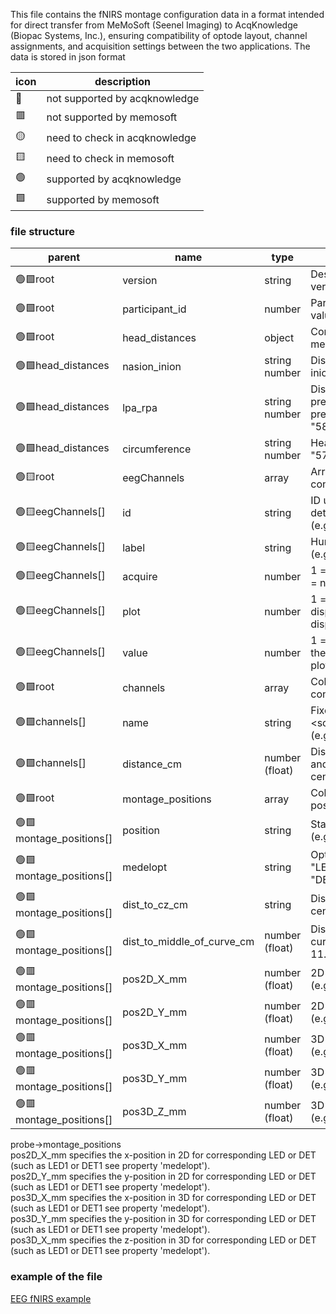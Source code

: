 This file contains the fNIRS montage configuration data in a format intended for direct transfer from MeMoSoft (Seenel Imaging) to AcqKnowledge (Biopac Systems, Inc.), ensuring compatibility of optode layout, channel assignments, and acquisition settings between the two applications.
The data is stored in json format

|icon|description|
|---|---|
|🔴|not supported by acqknowledge|
|🟥|not supported by memosoft|
|🟡|need to check in acqknowledge|
|🟨|need to check in memosoft|
|🟢|supported by acqknowledge|
|🟩|supported by memosoft|


### file structure ###

|parent|name|type|description|
|---|---|---|---|
|🟢🟩root|version|string|Description of MeMpSoft version|
|🟢🟩root|participant_id|number|Participant ID as a numeric value|
|🟢🟩root|head_distances|object|Contains head measurement properties|
|🟢🟩head_distances|nasion_inion|string number|Distance from nasion to inion (e.g., "57.0 cm")|
|🟢🟩head_distances|lpa_rpa|string number|Distance from left preauricular point to right preauricular point (e.g., "58.0 cm")|
|🟢🟩head_distances|circumference|string number|Head circumference (e.g., "57.0 cm")|
|🟢🟨root|eegChannels|array|Array of EEG channel configuration objects|
|🟢🟨eegChannels[]|id|string|ID used for programmatic detection of this element (e.g., "EEG1")|
|🟢🟨eegChannels[]|label|string|Human-readable label (e.g., "EEG-1")|
|🟢🟨eegChannels[]|acquire|number|1 = channel is acquired; 0 = not acquired| 
|🟢🟨eegChannels[]|plot|number|1 = channel is displayed/visible; 0 = not displayed|
|🟢🟨eegChannels[]|value|number|1 = channel is plotted in the output panel; 0 = not plotted|
|🟢🟩root|channels|array|Collection of optode pairs configuration|
|🟢🟩channels[]|name|string|Fixed format: <source_id>_<detector_id> (e.g., "LED1_DET1")|
|🟢🟩channels[]|distance_cm|number (float)|Distance between source and detector in centimeters (e.g., 2.9)|
|🟢🟩root|montage_positions|array|Collection of montage position descriptions|
|🟢🟩montage_positions[]|position|string|Standard position name (e.g., "Oz")|
|🟢🟩montage_positions[]|medelopt|string|Optode identifier (e.g., "LED1" for LED and "DET1" for detector)|
|🟢🟩montage_positions[]|dist_to_cz_cm|string|Distance to CZ in centimeters (e.g., "21")|
|🟢🟩montage_positions[]|dist_to_middle_of_curve_cm|number (float)|Distance to middle of head curve in centimeters (e.g., 11.4)|
|🟢🟥montage_positions[]|pos2D_X_mm|number (float)|2D X position in millimeters (e.g., -85.0)|
|🟢🟥montage_positions[]|pos2D_Y_mm|number (float)|2D Y position in millimeters (e.g., 85.0)|
|🟢🟥montage_positions[]|pos3D_X_mm|number (float)|3D X position in millimeters (e.g., -45.3)|
|🟢🟥montage_positions[]|pos3D_Y_mm|number (float)|3D Y position in millimeters (e.g., 62.26)|
|🟢🟥montage_positions[]|pos3D_Z_mm|number (float)|3D Z position in millimeters (e.g., -9.39)|

probe->montage_positions<br>
  pos2D_X_mm specifies the x-position in 2D for corresponding LED or DET (such as LED1 or DET1 see property 'medelopt').<br>
  pos2D_Y_mm specifies the y-position in 2D for corresponding LED or DET (such as LED1 or DET1 see property 'medelopt').<br>
  pos3D_X_mm specifies the x-position in 3D for corresponding LED or DET (such as LED1 or DET1 see property 'medelopt').<br>
  pos3D_Y_mm specifies the y-position in 3D for corresponding LED or DET (such as LED1 or DET1 see property 'medelopt').<br>
  pos3D_X_mm specifies the z-position in 3D for corresponding LED or DET (such as LED1 or DET1 see property 'medelopt').<br>
 

### example of the file ###
[EEG fNIRS example](examples/eeg_fnirs.jmms)

